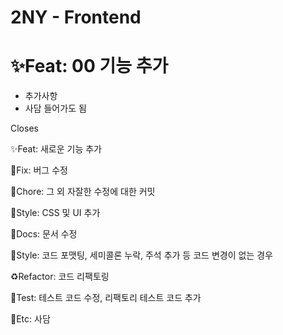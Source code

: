 # 2NY - Frontend
# ✨Feat: 00 기능 추가

- 추가사항
- 사담 들어가도 됨

Closes

✨Feat: 새로운 기능 추가

🐛Fix: 버그 수정

🧵Chore: 그 외 자잘한 수정에 대한 커밋

💄Style: CSS 및 UI 추가

📝Docs: 문서 수정

👗Style: 코드 포맷팅, 세미콜론 누락, 주석 추가 등 코드 변경이 없는 경우

♻️Refactor: 코드 리팩토링

📌Test: 테스트 코드 수정, 리팩토리 테스트 코드 추가

👻Etc: 사담